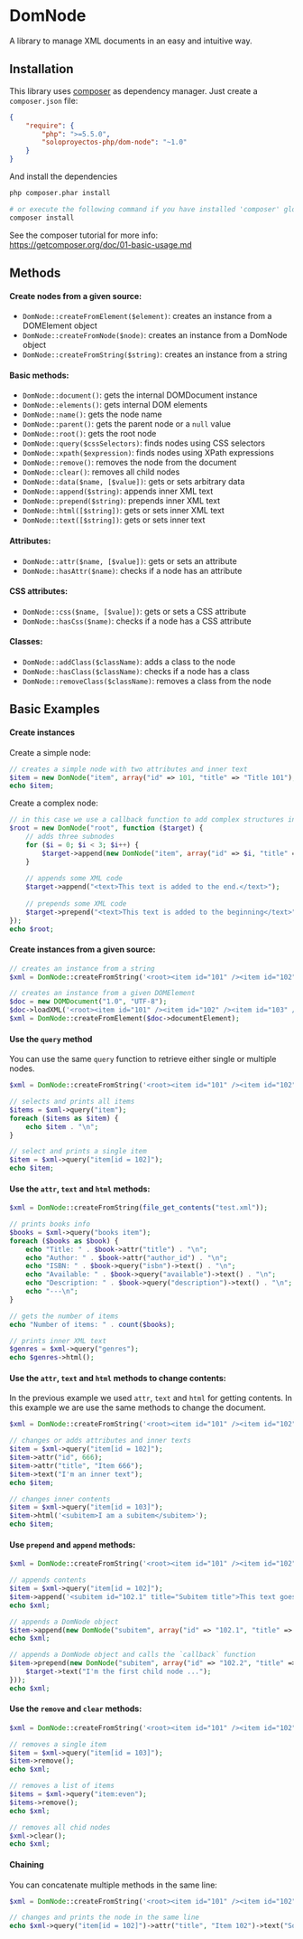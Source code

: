 DomNode
=======

A library to manage XML documents in an easy and intuitive way.

Installation
------------
This library uses [composer](https://getcomposer.org/) as dependency manager. Just create a `composer.json` file:
```JSON
{
    "require": {
        "php": ">=5.5.0",
        "soloproyectos-php/dom-node": "~1.0"
    }
}
```

And install the dependencies
```bash
php composer.phar install

# or execute the following command if you have installed 'composer' globally
composer install 
```

See the composer tutorial for more info:  
https://getcomposer.org/doc/01-basic-usage.md

Methods
-------

#### Create nodes from a given source:
  * `DomNode::createFromElement($element)`: creates an instance from a DOMElement object
  * `DomNode::createFromNode($node)`: creates an instance from a DomNode object
  * `DomNode::createFromString($string)`: creates an instance from a string

#### Basic methods:
  * `DomNode::document()`: gets the internal DOMDocument instance
  * `DomNode::elements()`: gets internal DOM elements
  * `DomNode::name()`: gets the node name
  * `DomNode::parent()`: gets the parent node or a `null` value
  * `DomNode::root()`: gets the root node
  * `DomNode::query($cssSelectors)`: finds nodes using CSS selectors
  * `DomNode::xpath($expression)`: finds nodes using XPath expressions
  * `DomNode::remove()`: removes the node from the document
  * `DomNode::clear()`: removes all child nodes
  * `DomNode::data($name, [$value])`: gets or sets arbitrary data
  * `DomNode::append($string)`: appends inner XML text
  * `DomNode::prepend($string)`: prepends inner XML text
  * `DomNode::html([$string])`: gets or sets inner XML text
  * `DomNode::text([$string])`: gets or sets inner text

#### Attributes:
  * `DomNode::attr($name, [$value])`: gets or sets an attribute
  * `DomNode::hasAttr($name)`: checks if a node has an attribute

#### CSS attributes:
  * `DomNode::css($name, [$value])`: gets or sets a CSS attribute
  * `DomNode::hasCss($name)`: checks if a node has a CSS attribute

#### Classes:
  * `DomNode::addClass($className)`: adds a class to the node
  * `DomNode::hasClass($className)`: checks if a node has a class
  * `DomNode::removeClass($className)`: removes a class from the node

Basic Examples
--------------

#### Create instances

Create a simple node:
```PHP
// creates a simple node with two attributes and inner text
$item = new DomNode("item", array("id" => 101, "title" => "Title 101"), "Inner text here...");
echo $item;
```

Create a complex node:
```PHP
// in this case we use a callback function to add complex structures into the node
$root = new DomNode("root", function ($target) {
    // adds three subnodes
    for ($i = 0; $i < 3; $i++) {
        $target->append(new DomNode("item", array("id" => $i, "title" => "Title $i"), "This is the item $i"));
    }
    
    // appends some XML code
    $target->append("<text>This text is added to the end.</text>");
    
    // prepends some XML code
    $target->prepend("<text>This text is added to the beginning</text>");
});
echo $root;
```

#### Create instances from a given source:

```PHP
// creates an instance from a string
$xml = DomNode::createFromString('<root><item id="101" /><item id="102" /><item id="103" /></root>');

// creates an instance from a given DOMElement
$doc = new DOMDocument("1.0", "UTF-8");
$doc->loadXML('<root><item id="101" /><item id="102" /><item id="103" /></root>');
$xml = DomNode::createFromElement($doc->documentElement);
```

#### Use the `query` method

You can use the same `query` function to retrieve either single or multiple nodes.

```PHP
$xml = DomNode::createFromString('<root><item id="101" /><item id="102" /><item id="103" /></root>');

// selects and prints all items
$items = $xml->query("item");
foreach ($items as $item) {
    echo $item . "\n";
}

// select and prints a single item
$item = $xml->query("item[id = 102]");
echo $item;
```

#### Use the `attr`, `text` and `html` methods:
```PHP
$xml = DomNode::createFromString(file_get_contents("test.xml"));

// prints books info
$books = $xml->query("books item");
foreach ($books as $book) {
    echo "Title: " . $book->attr("title") . "\n";
    echo "Author: " . $book->attr("author_id") . "\n";
    echo "ISBN: " . $book->query("isbn")->text() . "\n";
    echo "Available: " . $book->query("available")->text() . "\n";
    echo "Description: " . $book->query("description")->text() . "\n";
    echo "---\n";
}

// gets the number of items
echo "Number of items: " . count($books);

// prints inner XML text
$genres = $xml->query("genres");
echo $genres->html();
```

#### Use the `attr`, `text` and `html` methods to change contents:

In the previous example we used `attr`, `text` and `html` for getting contents. In this example we are use the same methods to change the document.

```PHP
$xml = DomNode::createFromString('<root><item id="101" /><item id="102" /><item id="103" /></root>');

// changes or adds attributes and inner texts
$item = $xml->query("item[id = 102]");
$item->attr("id", 666);
$item->attr("title", "Item 666");
$item->text("I'm an inner text");
echo $item;

// changes inner contents
$item = $xml->query("item[id = 103]");
$item->html('<subitem>I am a subitem</subitem>');
echo $item;
```

#### Use `prepend` and `append` methods:

```PHP
$xml = DomNode::createFromString('<root><item id="101" /><item id="102" /><item id="103" /></root>');

// appends contents
$item = $xml->query("item[id = 102]");
$item->append('<subitem id="102.1" title="Subitem title">This text goes to the end...</subitem>');
echo $xml;

// appends a DomNode object
$item->append(new DomNode("subitem", array("id" => "102.1", "title" => "Subitem title"), "Some inner text here ..."));
echo $xml;

// appends a DomNode object and calls the `callback` function
$item->prepend(new DomNode("subitem", array("id" => "102.2", "title" => "Subitem title"), function ($target) {
    $target->text("I'm the first child node ...");
}));
echo $xml;
```

#### Use the `remove` and `clear` methods:

```PHP
$xml = DomNode::createFromString('<root><item id="101" /><item id="102" /><item id="103" /></root>');

// removes a single item
$item = $xml->query("item[id = 103]");
$item->remove();
echo $xml;

// removes a list of items
$items = $xml->query("item:even");
$items->remove();
echo $xml;

// removes all chid nodes
$xml->clear();
echo $xml;
```

#### Chaining

You can concatenate multiple methods in the same line:

```PHP
$xml = DomNode::createFromString('<root><item id="101" /><item id="102" /><item id="103" /></root>');

// changes and prints the node in the same line
echo $xml->query("item[id = 102]")->attr("title", "Item 102")->text("Some text...")->append("<subitem />");
```

